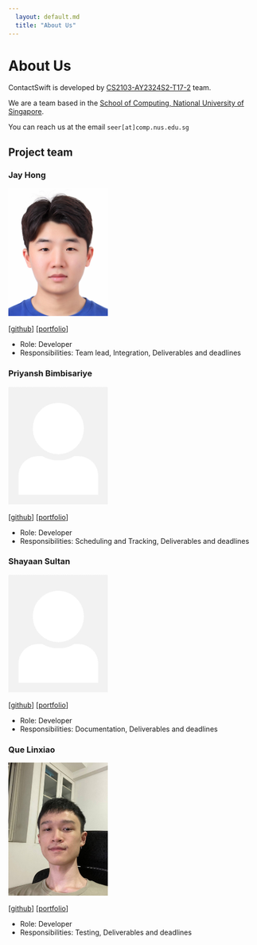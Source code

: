 ```yaml
---
  layout: default.md
  title: "About Us"
---
```


# About Us

ContactSwift is developed by [CS2103-AY2324S2-T17-2](https://github.com/AY2324S2-CS2103T-T17-2) team.

We are a team based in the [School of Computing, National University of Singapore](http://www.comp.nus.edu.sg).

You can reach us at the email `seer[at]comp.nus.edu.sg`

## Project team

### Jay Hong

<img src="images/hjungwoo01.png" width="200px">

[[github](https://github.com/hjungwoo01)] [[portfolio](team/hjungwoo01.md)]

- Role: Developer
- Responsibilities: Team lead, Integration, Deliverables and deadlines

### Priyansh Bimbisariye

<img src="images/pyromancerboom.png" width="200px">

[[github](https://github.com/PyromancerBoom)] [[portfolio](team/pyromancerboom.md)]

- Role: Developer
- Responsibilities: Scheduling and Tracking, Deliverables and deadlines

### Shayaan Sultan

<img src="images/shayaansultan.png" width="200px">

[[github](http://github.com/shayaansultan)] [[portfolio](team/shayaansultan.md)]

- Role: Developer
- Responsibilities: Documentation, Deliverables and deadlines

### Que Linxiao

<img src="images/quelinxiao.png" width="200px">

[[github](http://github.com/quelinxiao)] [[portfolio](team/quelinxiao.md)]

- Role: Developer
- Responsibilities: Testing, Deliverables and deadlines
